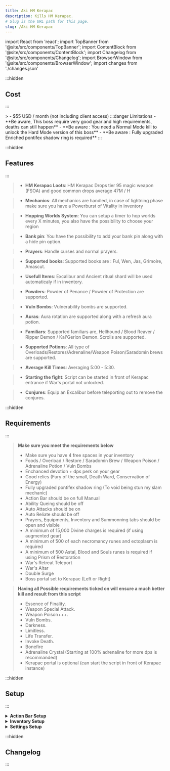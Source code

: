 ```yaml
---
title: Aki HM Kerapac
description: Kills HM Kerapac.
# Slug is the URL path for this page.
slug: /Aki-HM-Kerapac
---
```


import React from 'react';
import TopBanner from '@site/src/components/TopBanner';
import ContentBlock from '@site/src/components/ContentBlock';
import Changelog from '@site/src/components/Changelog';
import BrowserWindow from '@site/src/components/BrowserWindow';
import changes from './changes.json'

<TopBanner title="HM Kerapac " version="v1.0" author="Akisame" skill="Necromancy">
</TopBanner>

:::hidden

## Cost

:::

<ContentBlock title="Cost">
> - $55 USD / month (not including client access)
:::danger Limitations
- **Be aware, This boss require very good gear and high requirements, deaths can still happen**
- **Be aware : You need a Normal Mode kill to unlock the Hard Mode version of this boss**
- **Be aware : Fully upgraded Enriched pontifex shadow ring is required**
:::
</ContentBlock>

:::hidden

## Features

:::

<ContentBlock title="Features">

> - **HM Kerapac Loots**: HM Kerapac Drops tier 95 magic weapon (FSOA) and good common drops average 47M / H

> - **Mechanics**: All mechanics are handled, in case of lightning phase make sure you have a Powerburst of Vitality in inventory

> - **Hopping Worlds System**: You can setup a timer to hop worlds every X minutes, you also have the possibility to choose your region

> - **Bank pin**: You have the possibility to add your bank pin along with a hide pin option.

> - **Prayers**: Handle curses and normal prayers.

> - **Supported books**: Supported books are : Ful, Wen, Jas, Grimoire, Amascut.

> - **Usefull Items**: Excalibur and Ancient ritual shard will be used automaticaly if in inventory.

> - **Powders**: Powder of Penance / Powder of Protection are supported.

> - **Vuln Bombs**: Vulnerability bombs are supported.

> - **Auras**: Aura rotation are supported along with a refresh aura potion.

> - **Familiars**: Supported familiars are, Hellhound / Blood Reaver / Ripper Demon / Kal'Gerion Demon. Scrolls are supported.

> - **Supported Potions**: All type of Overloads/Restores/Adrenaline/Weapon Poison/Saradomin brews are supported.

> - **Average Kill Times**: Averaging 5:00 - 5:30.

> - **Starting the fight**: Script can be started in front of Kerapac entrance if War's portal not unlocked.

> - **Conjures**: Equip an Excalibur before teleporting out to remove the conjures.

</ContentBlock>

:::hidden

## Requirements

:::
<ContentBlock title="Requirements">

> **Make sure you meet the requirements below**
> - Make sure you have 4 free spaces in your inventory
> - Foods / Overload / Restore / Saradomin Brew / Weapon Poison / Adrenaline Potion / Vuln Bombs
> - Enchanced devotion + dps perk on your gear  
> - Good relics (Fury of the small, Death Ward, Conservation of Energy)
> - Fully upgraded pontifex shadow ring (To void being stun my slam mechanic)
> - Action Bar should be on full Manual
> - Ability Queing should be off
> - Auto Attacks should be on
> - Auto Reliate should be off
> - Prayers, Equipments, Inventory and Summonning tabs should be open and visible
> - A minimum of 15,000 Divine charges is required (if using augmented gear)
> - A minimum of 500 of each necromancy runes and ectoplasm is required
> - A minimum of 500 Astal, Blood and Souls runes is required if using Prism of Restoration
> - War's Retreat Teleport
> - War's Altar
> - Double Surge
> - Boss portal set to Kerapac (Left or Right)
</ContentBlock>
<ContentBlock title="Optional Requirements">


> **Having all Possible requirements ticked on will ensure a much better kill and result from this script**
> - Essence of Finality.
> - Weapon Special Attack.
> - Weapon Poison+++.
> - Vuln Bombs.
> - Darkness.
> - Limitless.
> - Life Transfer.
> - Invoke Death.
> - Bonefire
> - Adrenaline Crystal (Starting at 100% adrenaline for more dps is recommanded)
> - Kerapac portal is optional (can start the script in front of Kerapac instance)

</ContentBlock>
:::hidden

## Setup

:::
<ContentBlock title="Setup">

<details>
<summary><strong>Action Bar Setup</strong></summary>

![Action Bar](ActionBar.png)

> - Please make sure all mandatory abilities are on your bar.
> - Please make sure all optional abilities if options are checked. (Note Darkness and Invoke death are highly recommanded) 

</details>

<details>
<summary><strong>Inventory Setup</strong></summary>

> **Make sure your preset contains the following**

![Gear ](Gear.png) ![Preset Example](Inventory.png)

> - Elder or slave overloads.
> - Vuln Bombs.
> - Powerburst of Vitality.
> - Weapon Poison+++.
> - Saradomin Brews and Blue blubbers.
> - Restores potions.
> - Familiar with scrolls.
> - Necromancy runes, in your inventory or in your Nexus
> - Cinderbane is recommanded.
> - Zuk cape.
> - Active dps book.

</details>

<details>
<summary><strong>Settings Setup</strong></summary>

> **General Settings**

![General Settings](GeneralSettings.png)

> **Equipment Settings**

![Equipment Settings](EquipmentSettings.png)

> **Spells And Prayers Settings**

![Spells And Prayers Settings](SpellsAndPrayersSettings.png)

> **Auras Settings**
> - I recommand Equilibrium if using Occultist's ring if not Mahjarrat

![Auras Settings](AurasSettings.png)

> **Healing Settings**
> - I recommand 55 For brews / 50 for foods / 90 for excalibur

![Healing Settings](HealingSettings.png)


</details>





</ContentBlock>

:::hidden

## Changelog

:::

<Changelog changes={changes}>

</Changelog>
